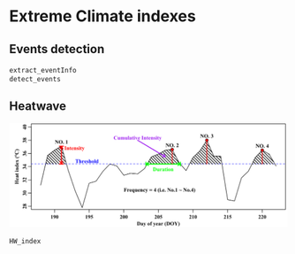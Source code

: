 # Extreme Climate indexes


## Events detection

```@docs
extract_eventInfo
detect_events
```

## Heatwave

![The definition of Heatwave events](assets/HW_definition.png)

```@docs
HW_index
```
